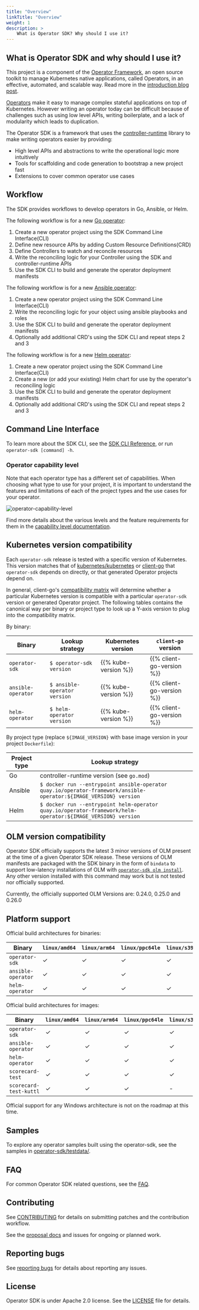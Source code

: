 ```yaml
---
title: "Overview"
linkTitle: "Overview"
weight: 1
description: >
    What is Operator SDK? Why should I use it?
---
```


## What is Operator SDK and why should I use it?

This project is a component of the [Operator Framework][of-home], an open source toolkit to manage Kubernetes native applications, called Operators, in an effective, automated, and scalable way. Read more in the [introduction blog post][of-blog].

[Operators][operator_link] make it easy to manage complex stateful applications on top of Kubernetes. However writing an operator today can be difficult because of challenges such as using low level APIs, writing boilerplate, and a lack of modularity which leads to duplication.

The Operator SDK is a framework that uses the [controller-runtime][controller_runtime] library to make writing operators easier by providing:

  - High level APIs and abstractions to write the operational logic more intuitively
  - Tools for scaffolding and code generation to bootstrap a new project fast
  - Extensions to cover common operator use cases

## Workflow

The SDK provides workflows to develop operators in Go, Ansible, or Helm.

The following workflow is for a new [Go operator][golang-guide]:

  1. Create a new operator project using the SDK Command Line Interface(CLI)
  2. Define new resource APIs by adding Custom Resource Definitions(CRD)
  3. Define Controllers to watch and reconcile resources
  4. Write the reconciling logic for your Controller using the SDK and controller-runtime APIs
  5. Use the SDK CLI to build and generate the operator deployment manifests

The following workflow is for a new [Ansible operator][ansible-guide]:

  1. Create a new operator project using the SDK Command Line Interface(CLI)
  2. Write the reconciling logic for your object using ansible playbooks and roles
  3. Use the SDK CLI to build and generate the operator deployment manifests
  4. Optionally add additional CRD's using the SDK CLI and repeat steps 2 and 3

The following workflow is for a new [Helm operator][helm-guide]:

  1. Create a new operator project using the SDK Command Line Interface(CLI)
  2. Create a new (or add your existing) Helm chart for use by the operator's reconciling logic
  3. Use the SDK CLI to build and generate the operator deployment manifests
  4. Optionally add additional CRD's using the SDK CLI and repeat steps 2 and 3

## Command Line Interface

To learn more about the SDK CLI, see the [SDK CLI Reference][sdk_cli_ref], or run `operator-sdk [command] -h`.

### Operator capability level

Note that each operator type has a different set of capabilities. When choosing what type to use for your project, it is important to understand the features and limitations of each of the project types and the use cases for your operator.

![operator-capability-level](/operator-capability-level.png)

Find more details about the various levels and the feature requirements for them in the [capability level documentation][capability_levels].

## Kubernetes version compatibility

Each `operator-sdk` release is tested with a specific version of Kubernetes. This version matches
that of [kubernetes/kubernetes][k-k] or [client-go][client-go] that `operator-sdk` depends on directly,
or that generated Operator projects depend on.

In general, client-go's [compatibility matrix][client-go-compat] will determine whether
a particular Kubernetes version is compatible with a particular `operator-sdk` version
or generated Operator project. The following tables contains the canonical way per
binary or project type to look up a Y-axis version to plug into the compatibility matrix.

By binary:

| Binary                  | Lookup strategy               | Kubernetes version    | `client-go` version        |
|-------------------------|-------------------------------|-----------------------|----------------------------|
| `operator-sdk`          | `$ operator-sdk version`      | {{% kube-version %}}  | {{% client-go-version %}}  |
| `ansible-operator`      | `$ ansible-operator version`  | {{% kube-version %}}  | {{% client-go-version %}}  |
| `helm-operator`         | `$ helm-operator version`     | {{% kube-version %}}  | {{% client-go-version %}}  |

By project type (replace `${IMAGE_VERSION}` with base image version in your project `Dockerfile`):

| Project type   | Lookup strategy                           |
|----------------|-------------------------------------------|
| Go             | controller-runtime version (see `go.mod`) |
| Ansible        | `$ docker run --entrypoint ansible-operator quay.io/operator-framework/ansible-operator:${IMAGE_VERSION} version` |
| Helm           | `$ docker run --entrypoint helm-operator quay.io/operator-framework/helm-operator:${IMAGE_VERSION} version` |


[k-k]:https://github.com/kubernetes/kubernetes
[client-go]:https://github.com/kubernetes/client-go
[client-go-compat]:https://github.com/kubernetes/client-go#compatibility-matrix

## OLM version compatibility

Operator SDK officially supports the latest 3 minor versions of OLM present at the time of a given Operator SDK release. These versions of OLM manifests are packaged with the SDK binary in the form of `bindata` to support low-latency installations of OLM with [`operator-sdk olm install`][olm-install-cmd]. Any other version installed with this command may work but is not tested nor officially supported.

Currently, the officially supported OLM Versions are: 0.24.0, 0.25.0 and 0.26.0

## Platform support

Official build architectures for binaries:

| Binary                    | `linux/amd64` | `linux/arm64` |`linux/ppc64le` | `linux/s390x` | `darwin/amd64` | `darwin/arm64` |
|---------------------------|---------------|---------------|----------------|---------------|----------------|----------------|
| `operator-sdk`            | ✓             | ✓             | ✓              | ✓             | ✓              | ✓              |
| `ansible-operator`        | ✓             | ✓             | ✓              | ✓             | ✓              | ✓              |
| `helm-operator`           | ✓             | ✓             | ✓              | ✓             | ✓              | ✓              |

Official build architectures for images:

| Binary                    | `linux/amd64` | `linux/arm64` |`linux/ppc64le` | `linux/s390x` |
|---------------------------|---------------|---------------|----------------|---------------|
| `operator-sdk`            | ✓             | ✓             | ✓              | ✓             |
| `ansible-operator`        | ✓             | ✓             | ✓              | ✓             |
| `helm-operator`           | ✓             | ✓             | ✓              | ✓             |
| `scorecard-test`          | ✓             | ✓             | ✓              | ✓             |
| `scorecard-test-kuttl`    | ✓             | ✓             | ✓              | -             |

Official support for any Windows architecture is not on the roadmap at this time.

## Samples

To explore any operator samples built using the operator-sdk, see the samples in [operator-sdk/testdata/][testdata_samples].

## FAQ

For common Operator SDK related questions, see the [FAQ][faq].

## Contributing

See [CONTRIBUTING][contrib] for details on submitting patches and the contribution workflow.

See the [proposal docs][proposals_docs] and issues for ongoing or planned work.

## Reporting bugs

See [reporting bugs][bug_guide] for details about reporting any issues.

## License

Operator SDK is under Apache 2.0 license. See the [LICENSE][license_file] file for details.

[ansible-guide]:/docs/building-operators/ansible/quickstart/
[bug_guide]:/docs/contribution-guidelines/reporting-issues/
[capability_levels]: /docs/overview/operator-capabilities/
[contrib]: https://github.com/operator-framework/operator-sdk/blob/master/CONTRIBUTING.MD
[controller_runtime]: https://github.com/kubernetes-sigs/controller-runtime
[faq]: /docs/faqs/
[getting_started]: https://github.com/operator-framework/getting-started/blob/master/README.md
[golang-guide]:/docs/building-operators/golang/quickstart/
[helm-guide]:/docs/building-operators/helm/quickstart/
[install_guide]: /docs/installation/
[license_file]:https://github.com/operator-framework/operator-sdk/blob/master/LICENSE
[of-blog]:https://www.openshift.com/blog/introducing-the-operator-framework
[of-home]: https://github.com/operator-framework
[operator_link]: https://kubernetes.io/docs/concepts/extend-kubernetes/operator/
[proposals_docs]: https://github.com/operator-framework/operator-sdk/tree/master/proposals
[testdata_samples]: https://github.com/operator-framework/operator-sdk/tree/master/testdata
[sdk_cli_ref]: /docs/cli/
[olm-install-cmd]: /docs/cli/operator-sdk_olm_install/
